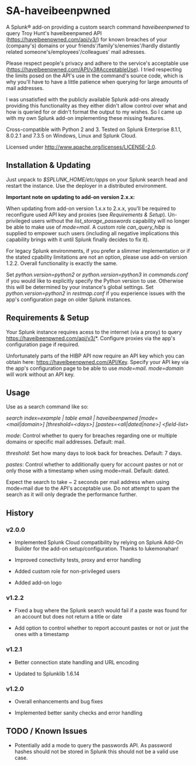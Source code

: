 # SA-haveibeenpwned

A Splunk® add-on providing a custom search command _haveibeenpwned_ to query Troy Hunt's haveibeenpwned API (https://haveibeenpwned.com/api/v3/) for known breaches of your (company's) domains or your friends'/family's/enemies'/hardly distantly related someone's/employees'/colleagues' mail adresses.

Please respect people's privacy and adhere to the service's acceptable use (https://haveibeenpwned.com/API/v3#AcceptableUse). I tried respecting the limits posed on the API's use in the command's source code, which is why you'll have to have a little patience when querying for large amounts of mail addresses.

I was unsatisfied with the publicly available Splunk add-ons already providing this functionality as they either didn't allow control over what and how is queried for or didn't format the output to my wishes. So I came up with my own Splunk add-on implementing these missing features.

Cross-compatible with Python 2 and 3. Tested on Splunk Enterprise 8.1.1, 8.0.2.1 and 7.3.5 on Windows, Linux and Splunk Cloud.

Licensed under http://www.apache.org/licenses/LICENSE-2.0.

## Installation & Updating

Just unpack to _$SPLUNK_HOME/etc/apps_ on your Splunk search head and restart the instance. Use the deployer in a distributed environment.

**Important note on updating to add-on version 2.x.x:** 

When updating from add-on version 1.x.x to 2.x.x, you'll be required to reconfigure used API key and proxies (see _Requirements & Setup_). Un-privileged users without the _list\_storage\_passwords_ capability will no longer be able to make use of _mode=mail_. A custom role _can\_query\_hibp_ is supplied to empower such users (including all negative implications this capability brings with it until Splunk finally decides to fix it).

For legacy Splunk environments, if you prefer a slimmer implementation or if the stated cpability limitations are not an option, please use add-on version 1.2.2. Overall functionality is exactly the same. 

Set _python.version=python2_ or _python.version=python3_ in _commands.conf_ if you would like to explicitly specify the Python version to use. Otherwise this will be determined by your instance's global settings. Set _python.version=python2_ in _restmap.conf_ if you experience issues with the app's configuration page on older Splunk instances.

## Requirements & Setup

Your Splunk instance requires acess to the internet (via a proxy) to query https://haveibeenpwned.com/api/v3/*. Configure proxies via the app's configuration page if required.

Unfortunately parts of the HIBP API now require an API key which you can obtain here: https://haveibeenpwned.com/API/Key. Specify your API key via the app's configuration page to be able to use _mode=mail_. _mode=domain_ will work without an API key.

## Usage

Use as a search command like so:

_search index=example | table email | haveibeenpwned [mode=<mail|domain>] [threshold=\<days>] [pastes=\<all|dated|none>] \<field-list>_

_mode_: Control whether to query for breaches regarding one or multiple domains or specific mail addresses. Default: mail.

_threshold_: Set how many days to look back for breaches. Default: 7 days.

_pastes_: Control whether to additionally query for account pastes or not or only those with a timestamp when using mode=mail. Default: dated.

Expect the search to take ~ 2 seconds per mail address when using mode=mail due to the API's acceptable use. Do not attempt to spam the search as it will only degrade the performance further. 

## History

### v2.0.0

* Implemented Splunk Cloud compatibility by relying on Splunk Add-On Builder for the add-on setup/configuration. Thanks to lukemonahan!

* Improved conectivity tests, proxy and error handling

* Added custom role for non-privileged users

* Added add-on logo

### v1.2.2

* Fixed a bug where the Splunk search would fail if a paste was found for an account but does not return a title or date

* Add option to control whether to report account pastes or not or just the ones with a timestamp

### v1.2.1

* Better connection state handling and URL encoding

* Updated to Splunklib 1.6.14

### v1.2.0

* Overall enhancements and bug fixes

* Implemented better sanity checks and error handling

## TODO / Known Issues

* Potentially add a mode to query the passwords API. As password hashes should not be stored in Splunk this should not be a valid use case.
